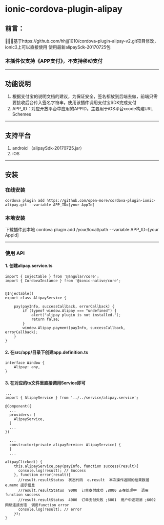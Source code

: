 # ionic-cordova-plugin-alipay
## 前言：
基于https://github.com/hhjjj1010/cordova-plugin-alipay-v2.git项目修改，ionic3上可以直接使用
使用最新alipaySdk-20170725包
### 本插件仅支持《APP支付》，不支持移动支付
***
## 功能说明
1. 根据支付宝的说明文档的建议，为保证安全，签名都放到后端去做，前端只需要接收后台传入签名字符串，使用该插件调用支付宝SDK完成支付
2. APP_ID：对应开放平台中应用的APPID，主要用于iOS平台xcode构建URL Schemes

***
## 支持平台
1. android （alipaySdk-20170725.jar）
2. iOS

***
## 安装
### 在线安装
    cordova plugin add https://github.com/open-more/cordova-plugin-ionic-alipay.git --variable APP_ID=[your AppId]

### 本地安装
下载插件到本地
    cordova plugin add /your/local/path --variable APP_ID=[your AppId]
***
### 使用 API
#### 1. 创建alipay.service.ts
```
import { Injectable } from '@angular/core';
import { CordovaInstance } from '@ionic-native/core';


@Injectable()
export class AlipayService {

    pay(payInfo, successCallback, errorCallback) {
        if (typeof window.Alipay === "undefined") {
            alert("alipay plugin is not installed.");
            return false;
        }
        window.Alipay.payment(payInfo, successCallback, errorCallback);
    }
}
```
#### 2. 在src/app/目录下创建app.definition.ts
```
interface Window {
    Alipay: any,
}
```
#### 3. 在对应的ts文件里直接调用Service即可
```
...
import { AlipayService } from '../../service/alipay.service';

@Component({
  ...
  providers: [
    AlipayService,
  ]
  ...
})

  ...
  constructor(private alipayService: AlipayService) {
  }
  ...

alipayClicked() {
    this.alipayService.pay(payInfo, function success(result){
      console.log(result); // Success
    }, function error(result){
      //result.resultStatus  状态代码  e.result  本次操作返回的结果数据 e.memo 提示信息
      //result.resultStatus  9000  订单支付成功 ;8000 正在处理中  调用function success
      //result.resultStatus  4000  订单支付失败 ;6001  用户中途取消 ;6002 网络连接出错  调用function error
      console.log(result); // error
    });
}
```
